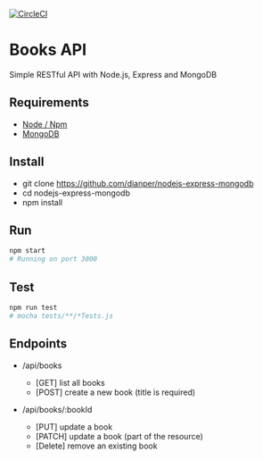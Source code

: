 [![CircleCI](https://circleci.com/gh/dianper/nodejs-express-mongodb.svg?style=shield)](https://circleci.com/gh/dianper/nodejs-express-mongodb)

# Books API
Simple RESTful API with Node.js, Express and MongoDB

## Requirements
- [Node / Npm](https://nodejs.org/en/download/)
- [MongoDB](https://www.mongodb.com/download-center/community)

## Install
- git clone https://github.com/dianper/nodejs-express-mongodb
- cd nodejs-express-mongodb
- npm install

## Run
```sh
npm start
# Running on port 3000
```

## Test
```sh
npm run test
# mocha tests/**/*Tests.js
```

## Endpoints
- /api/books
  - [GET] list all books
  - [POST] create a new book (title is required)
  
- /api/books/:bookId
  - [PUT] update a book
  - [PATCH] update a book (part of the resource)
  - [Delete] remove an existing book
